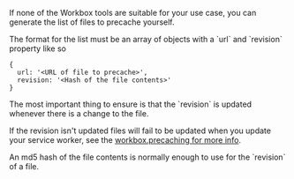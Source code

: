 <p>If none of the Workbox tools are suitable for your use case, you can
generate the list of files to precache yourself.</p>

<p>The format for the list must be an array of objects with a `url` and `revision`
property like so</p>

<pre class="prettyprint lang-javascript"><code>{
  url: '&lt;URL of file to precache&gt;',
  revision: '&lt;Hash of the file contents&gt;'
}</code></pre>

<aside class="caution">
  <p>The most important thing to ensure is that the `revision` is 
    updated whenever there is a change to the file.</p>
  <p>If the revision isn't updated files will fail to be
    updated when you update your service worker, see the
    <a href="../modules/workbox-precaching">workbox.precaching for more info</a>.</p>
</aside>

<p>An md5 hash of the file contents is normally enough to use for the 
`revision` of a file.</p>